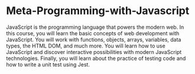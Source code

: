 # Meta-Programming-with-Javascript
JavaScript is the programming language that powers the modern web. In this course, you will learn the basic concepts of web development with JavaScript. You will work with functions, objects, arrays, variables, data types, the HTML DOM, and much more. You will learn how to use JavaScript and discover interactive possibilities with modern JavaScript technologies. Finally, you will learn about the practice of testing code and how to write a unit test using Jest.
